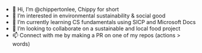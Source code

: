- 👋 Hi, I’m @chippertonlee, Chippy for short
- 👀 I’m interested in environmental sustainability & social good
- 🌱 I’m currently learning CS fundamentals using SICP and Microsoft Docs 
- 💞️ I’m looking to collaborate on a sustainable and local food project
- 📫 Connect with me by making a PR on one of my repos (actions > words)

<!---
chippertonlee/chippertonlee is a ✨ special ✨ repository because its `README.md` (this file) appears on your GitHub profile.
You can click the Preview link to take a look at your changes.
--->

